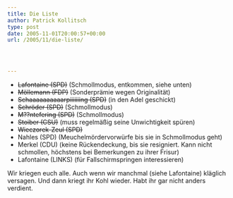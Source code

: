 ```yaml
---
title: Die Liste
author: Patrick Kollitsch
type: post
date: 2005-11-01T20:00:57+00:00
url: /2005/11/die-liste/




---
```

  * <del>Lafontaine (SPD)</del> (Schmollmodus, entkommen, siehe unten)
  * <del>Möllemann (FDP)</del> (Sonderprämie wegen Originalität)
  * <del>Schaaaaaaaaaarpiiiiiiing (SPD)</del> (in den Adel geschickt)
  * <del>Schröder (SPD)</del> (Schmollmodus)
  * <del>M??ntefering (SPD)</del> (Schmollmodus)
  * <del>Stoiber (CSU)</del> (muss regelmäßig seine Unwichtigkeit spüren)
  * <del>Wieczorek-Zeul (SPD)</del>
  * Nahles (SPD) (Meuchelmördervorwürfe bis sie in Schmollmodus geht)
  * Merkel (CDU) (keine Rückendeckung, bis sie resigniert. Kann nicht schmollen, höchstens bei Bemerkungen zu ihrer Frisur)
  * Lafontaine (LINKS) (für Fallschirmspringen interessieren)

Wir kriegen euch alle. Auch wenn wir manchmal (siehe Lafontaine) kläglich versagen. Und dann kriegt ihr Kohl wieder. Habt ihr gar nicht anders verdient.
